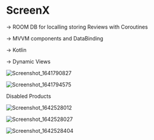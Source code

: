 # ScreenX


-> ROOM DB for localling storing Reviews with Coroutines


-> MVVM components and DataBinding


-> Kotlin


-> Dynamic Views 

![Screenshot_1641790827](https://user-images.githubusercontent.com/77268176/148722227-32466580-37b2-48e1-9aaa-baf8ae410b74.png)


![Screenshot_1641794575](https://user-images.githubusercontent.com/77268176/148724023-0c739e13-7b1c-420b-99c7-f3460d2cc830.png)



Disabled Products 

![Screenshot_1642528012](https://user-images.githubusercontent.com/77268176/149991274-9ff36360-6ff0-4a0c-a40b-8a178b1819fe.png)


![Screenshot_1642528027](https://user-images.githubusercontent.com/77268176/149991284-8ac21406-9417-4dc6-afae-671eeb160a88.png)


![Screenshot_1642528404](https://user-images.githubusercontent.com/77268176/149992004-2b46f04f-d87f-4dfb-b0a6-51bac9a73be7.png)
